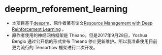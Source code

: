 # deeprm_reforement_learning
- 本项目基于[deeprm](https://github.com/hongzimao/deeprm)，原作者著有论文[Resource Management with Deep Reinforcement Learning](http://www.microsoft.com/en-us/research/wp-content/uploads/2017/01/deeprm_hotnets16.pdf) 。
- 原作者使用的神经网络框架是 Theano。但是2017年9月28日，Yoshua Bengio 通过公开信的形式宣布 Theano 停止更新维护。所以我准备使用目前更为流行的 Tensorflow 框架进行二次开发。

